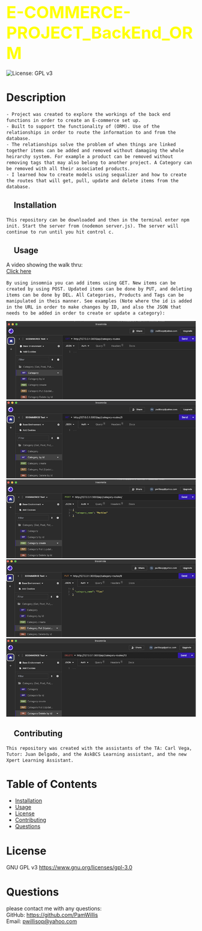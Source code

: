 
## <span style="color: Yellow; font-size: 2.75rem;">E-COMMERCE-PROJECT_BackEnd_ORM</span>  
![License: GPL v3](https://img.shields.io/badge/License-GPLv3-blue.svg)

# Description
    - Project was created to explore the workings of the back end functions in order to create an E-commerce set up.
    - Built to support the functionality of (ORM). Use of the relationships in order to route the information to and from the database.
    - The relationships solve the problem of when things are linked together items can be added and removed without damaging the whole heirarchy system. For example a product can be removed without removing tags that may also belong to another project. A Category can be removed with all their associated products.
    - I learned how to create models using sequalizer and how to create the routes that will get, pull, update and delete items from the database.  

## &nbsp;&nbsp;&nbsp;  Installation  
    This repository can be downloaded and then in the terminal enter npm init. Start the server from (nodemon server.js). The server will continue to run until you hit control c.

## &nbsp;&nbsp;&nbsp;  Usage     
 A video showing the walk thru:  
[Click here](https://drive.google.com/file/d/1mPXF1I9a6ckusMDcNlx0ip_VsjnSGgKz/view?usp=drive_link)  
  
    By using insomnia you can add items using GET. New items can be created by using POST. Updated items can be done by PUT, and deleting items can be done by DEL. All Categories, Products and Tags can be manipulated in theis manner. See examples (Note where the id is added in the URL in order to make changes by ID, and also the JSON that needs to be added in order to create or update a category):
![MockUp](img_readme/GET_Category.png)
![MockUp](img_readme/GET_byId_Category.png)
![MockUp](img_readme/POST_Category.png)
![MockUp](img_readme/PUT_Category.png)
![MockUp](img_readme/DEL_Category.png)

## &nbsp;&nbsp;&nbsp;  Contributing  
    This repository was created with the assistants of the TA: Carl Vega, Tutor: Juan Delgado, and the AskBCS Learning assistant, and the new Xpert Learning Assistant.
 
    

# Table of Contents
- [Installation](#installation)
- [Usage](#usage)
- [License](#license)
- [Contributing](#contributing)
- [Questions](#questions)

# License
GNU GPL v3  https://www.gnu.org/licenses/gpl-3.0

# Questions
please contact me with any questions:  
GitHub: https://github.com/PamWillis  
Email: pwillisop@yahoo.com
